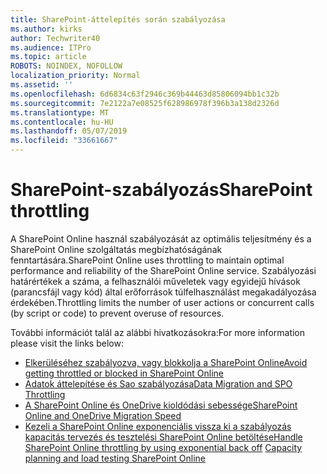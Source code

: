 ```yaml
---
title: SharePoint-áttelepítés során szabályozása
ms.author: kirks
author: Techwriter40
ms.audience: ITPro
ms.topic: article
ROBOTS: NOINDEX, NOFOLLOW
localization_priority: Normal
ms.assetid: ''
ms.openlocfilehash: 6d6834c63f2946c369b44463d85806094bb1c32b
ms.sourcegitcommit: 7e2122a7e08525f628986978f396b3a138d2326d
ms.translationtype: MT
ms.contentlocale: hu-HU
ms.lasthandoff: 05/07/2019
ms.locfileid: "33661667"
---
```

# <a name="sharepoint-throttling"></a><span data-ttu-id="2fa2f-102">SharePoint-szabályozás</span><span class="sxs-lookup"><span data-stu-id="2fa2f-102">SharePoint throttling</span></span>

<span data-ttu-id="2fa2f-103">A SharePoint Online használ szabályozását az optimális teljesítmény és a SharePoint Online szolgáltatás megbízhatóságának fenntartására.</span><span class="sxs-lookup"><span data-stu-id="2fa2f-103">SharePoint Online uses throttling to maintain optimal performance and reliability of the SharePoint Online service.</span></span> <span data-ttu-id="2fa2f-104">Szabályozási határértékek a száma, a felhasználói műveletek vagy egyidejű hívások (parancsfájl vagy kód) által erőforrások túlfelhasználást megakadályozása érdekében.</span><span class="sxs-lookup"><span data-stu-id="2fa2f-104">Throttling limits the number of user actions or concurrent calls (by script or code) to prevent overuse of resources.</span></span> 

<span data-ttu-id="2fa2f-105">További információt talál az alábbi hivatkozásokra:</span><span class="sxs-lookup"><span data-stu-id="2fa2f-105">For more information please visit the links below:</span></span>

- [<span data-ttu-id="2fa2f-106">Elkerüléséhez szabályozva, vagy blokkolja a SharePoint Online</span><span class="sxs-lookup"><span data-stu-id="2fa2f-106">Avoid getting throttled or blocked in SharePoint Online</span></span>](https://docs.microsoft.com/en-us/sharepoint/dev/general-development/how-to-avoid-getting-throttled-or-blocked-in-sharepoint-online)
- [<span data-ttu-id="2fa2f-107">Adatok áttelepítése és Sao szabályozása</span><span class="sxs-lookup"><span data-stu-id="2fa2f-107">Data Migration and SPO Throttling</span></span>](https://blogs.technet.microsoft.com/sposupport/2017/08/12/data-migration-and-spo-service-throttling/)
- [<span data-ttu-id="2fa2f-108">A SharePoint Online és OneDrive kioldódási sebessége</span><span class="sxs-lookup"><span data-stu-id="2fa2f-108">SharePoint Online and OneDrive Migration Speed</span></span>](https://docs.microsoft.com/en-us/sharepointmigration/sharepoint-online-and-onedrive-migration-speed)
- <span data-ttu-id="2fa2f-109">[Kezeli a SharePoint Online exponenciális vissza ki a szabályozás](https://docs.microsoft.com/en-us/sharepoint/dev/solution-guidance/handle-sharepoint-online-throttling-by-using-exponential-back-off)
[kapacitás tervezés és tesztelési SharePoint Online betöltése](https://support.office.com/en-us/article/Capacity-planning-and-load-testing-SharePoint-Online-c932bd9b-fb9a-47ab-a330-6979d03688c0)</span><span class="sxs-lookup"><span data-stu-id="2fa2f-109">[Handle SharePoint Online throttling by using exponential back off](https://docs.microsoft.com/en-us/sharepoint/dev/solution-guidance/handle-sharepoint-online-throttling-by-using-exponential-back-off)
[Capacity planning and load testing SharePoint Online](https://support.office.com/en-us/article/Capacity-planning-and-load-testing-SharePoint-Online-c932bd9b-fb9a-47ab-a330-6979d03688c0)</span></span>
